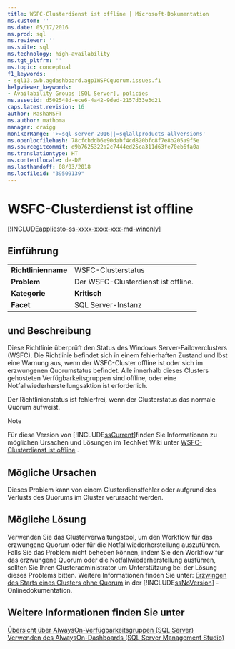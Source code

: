 ```yaml
---
title: WSFC-Clusterdienst ist offline | Microsoft-Dokumentation
ms.custom: ''
ms.date: 05/17/2016
ms.prod: sql
ms.reviewer: ''
ms.suite: sql
ms.technology: high-availability
ms.tgt_pltfrm: ''
ms.topic: conceptual
f1_keywords:
- sql13.swb.agdashboard.agp1WSFCquorum.issues.f1
helpviewer_keywords:
- Availability Groups [SQL Server], policies
ms.assetid: d502548d-ece6-4a42-9ded-2157d33e3d21
caps.latest.revision: 16
author: MashaMSFT
ms.author: mathoma
manager: craigg
monikerRange: '>=sql-server-2016||=sqlallproducts-allversions'
ms.openlocfilehash: 78cfcbddb6e90dabf4cd820bfc8f7e8b205a9f5e
ms.sourcegitcommit: d9b7625322a2c7444ed25ca311d63fe70eb6fa0a
ms.translationtype: HT
ms.contentlocale: de-DE
ms.lasthandoff: 08/03/2018
ms.locfileid: "39509139"
---
```

# <a name="wsfc-cluster-service-is-offline"></a>WSFC-Clusterdienst ist offline

[!INCLUDE[appliesto-ss-xxxx-xxxx-xxx-md-winonly](../../../includes/appliesto-ss-xxxx-xxxx-xxx-md-winonly.md)]
    
## <a name="introduction"></a>Einführung  
  
|||  
|-|-|  
|**Richtlinienname**|WSFC-Clusterstatus|  
|**Problem**|Der WSFC-Clusterdienst ist offline.|  
|**Kategorie**|**Kritisch**|  
|**Facet**|SQL Server-Instanz|  
  
## <a name="description"></a>und Beschreibung  
 Diese Richtlinie überprüft den Status des Windows Server-Failoverclusters (WSFC). Die Richtlinie befindet sich in einem fehlerhaften Zustand und löst eine Warnung aus, wenn der WSFC-Cluster offline ist oder sich im erzwungenen Quorumstatus befindet. Alle innerhalb dieses Clusters gehosteten Verfügbarkeitsgruppen sind offline, oder eine Notfallwiederherstellungsaktion ist erforderlich.  
  
 Der Richtlinienstatus ist fehlerfrei, wenn der Clusterstatus das normale Quorum aufweist.  
  
> [!NOTE]  
>  Für diese Version von [!INCLUDE[ssCurrent](../../../includes/sscurrent-md.md)]finden Sie Informationen zu möglichen Ursachen und Lösungen im TechNet Wiki unter [WSFC-Clusterdienst ist offline](http://go.microsoft.com/fwlink/p/?LinkId=220849) .  
  
## <a name="possible-causes"></a>Mögliche Ursachen  
 Dieses Problem kann von einem Clusterdienstfehler oder aufgrund des Verlusts des Quorums im Cluster verursacht werden.  
  
## <a name="possible-solution"></a>Mögliche Lösung  
 Verwenden Sie das Clusterverwaltungstool, um den Workflow für das erzwungene Quorum oder für die Notfallwiederherstellung auszuführen. Falls Sie das Problem nicht beheben können, indem Sie den Workflow für das erzwungene Quorum oder die Notfallwiederherstellung ausführen, sollten Sie Ihren Clusteradministrator um Unterstützung bei der Lösung dieses Problems bitten. Weitere Informationen finden Sie unter: [Erzwingen des Starts eines Clusters ohne Quorum](../../../sql-server/failover-clusters/windows/force-a-wsfc-cluster-to-start-without-a-quorum.md) in der [!INCLUDE[ssNoVersion](../../../includes/ssnoversion-md.md)] -Onlinedokumentation.  
  
## <a name="see-also"></a>Weitere Informationen finden Sie unter  
 [Übersicht über AlwaysOn-Verfügbarkeitsgruppen &#40;SQL Server&#41;](../../../database-engine/availability-groups/windows/overview-of-always-on-availability-groups-sql-server.md)   
 [Verwenden des AlwaysOn-Dashboards &#40;SQL Server Management Studio&#41;](../../../database-engine/availability-groups/windows/use-the-always-on-dashboard-sql-server-management-studio.md)  
  
  
